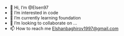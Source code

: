 - 👋 Hi, I’m @Elsen97
- 👀 I’m interested in code
- 🌱 I’m currently learning foundation
- 💞️ I’m looking to collaborate on ...
- 📫 How to reach me Elshanbaghirov1997@gmail.com

<!---
Elsen97/Elsen97 is a ✨ special ✨ repository because its `README.md` (this file) appears on your GitHub profile.
You can click the Preview link to take a look at your changes.
--->
